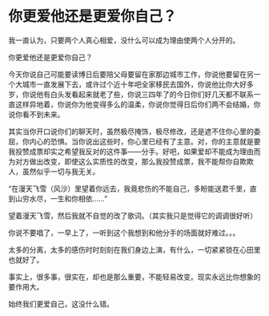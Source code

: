 # 你更爱他还是更爱你自己？


我一直认为，只要两个人真心相爱，没什么可以成为理由使两个人分开的。

你更爱他还是更爱你自己？

今天你说自己可能要读博日后要陪父母要留在家那边城市工作，你说他要留在另一个大城市一直发展下去，或许过个近十年吧全家移民去国外，你说他比你大好多岁，你说他有白头发看起来就老了些，你说三四年了的今日你们好几天都不联系一直这样异地着，你说你为他变得多么的温柔，你说你觉得日后你们两不会结婚，你说你看不到未来。

其实当你开口说你们的聊天时，虽然极尽掩饰，极尽修改，还是遮不住你心里的委屈，你内心的恐惧。当你说出这些时，你心里已经有了主意。对，你的主意就是要我投赞成票却实之希望我反对的这件事——分手。好吧，如果爱却不能成为理由而为对方做出改变，即使这么实质性的改变，那么我投赞成票，我不能帮你自欺欺人，虽然似乎一切与我无关。

“在漫天飞雪（风沙）里望着你远去，我竟悲伤的不能自己，多盼能送君千里，直到山穷水尽，一生和你相依……”

望着漫天飞雪，然后我就不自觉的改了歌词。（其实我只是觉得它的调调很好听）

你说不要唱了，一早上了，一听到这个我想到和他分手的场面就好难过。。。

太多的分离，太多的感伤时时刻刻在我们身边上演，有什么，一切紧紧锁在心田里也就好了。

事实上，很多事，很实在，却也是那么重要，不能轻易改变。现实永远比你想象的要作用大。

始终我们更爱自己，这没什么错。